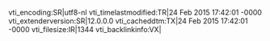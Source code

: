 vti_encoding:SR|utf8-nl
vti_timelastmodified:TR|24 Feb 2015 17:42:01 -0000
vti_extenderversion:SR|12.0.0.0
vti_cacheddtm:TX|24 Feb 2015 17:42:01 -0000
vti_filesize:IR|1344
vti_backlinkinfo:VX|

